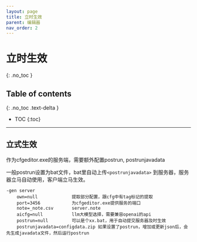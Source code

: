 ```yaml
---
layout: page
title: 立时生效
parent: 编辑器
nav_order: 2
---
```


# 立时生效
{: .no_toc }

## Table of contents
{: .no_toc .text-delta }

- TOC
{:toc}
---

## 立式生效

作为cfgeditor.exe的服务端，需要额外配置postrun, postrunjavadata

一般postrun设置为bat文件，bat里自动上传```<postrunjavadata>``` 到服务器，服务器立马自动使用，客户端立马生效。
```
-gen server
    own=null             提取部分配置，跟cfg中有tag标记的提取
    port=3456            为cfgeditor.exe提供服务的端口
    note=_note.csv       server.note
    aicfg=null           llm大模型选择，需要兼容openai的api
    postrun=null         可以是个xx.bat，用于自动提交服务器及时生效
    postrunjavadata=configdata.zip 如果设置了postrun，增加或更新json后，会先生成javadata文件，然后运行postrun
```

